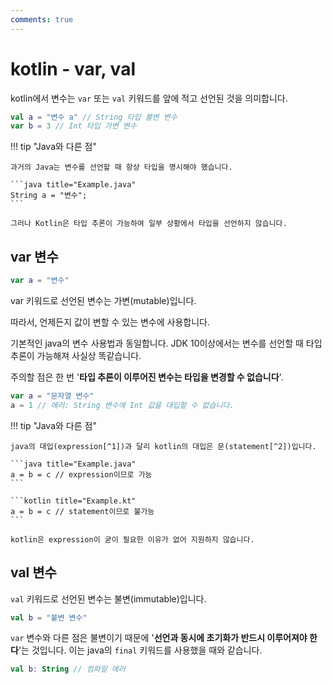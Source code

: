 ```yaml
---
comments: true
---
```


# kotlin - var, val

kotlin에서 변수는 `var` 또는 `val` 키워드를 앞에 적고 선언된 것을 의미합니다.

```kotlin
val a = "변수 a" // String 타입 불변 변수
var b = 3 // Int 타입 가변 변수
```

!!! tip "Java와 다른 점"

    과거의 Java는 변수를 선언할 때 항상 타입을 명시해야 했습니다.

    ```java title="Example.java"
    String a = "변수";
    ```

    그러나 Kotlin은 타입 추론이 가능하여 일부 상황에서 타입을 선언하지 않습니다.

## var 변수

```kotlin
var a = "변수"
```

var 키워드로 선언된 변수는 가변(mutable)입니다.

따라서, 언제든지 값이 변할 수 있는 변수에 사용합니다.

기본적인 java의 변수 사용법과 동일합니다. JDK 10이상에서는 변수를 선언할 때 타입 추론이 가능해져 사실상 똑같습니다.

주의할 점은 한 번 '**타입 추론이 이루어진 변수는 타입을 변경할 수 없습니다**'.

```kotlin
var a = "문자열 변수"
a = 1 // 에러: String 변수에 Int 값을 대입할 수 없습니다.
```

!!! tip "Java와 다른 점"

    java의 대입(expression[^1])과 달리 kotlin의 대입은 문(statement[^2])입니다.

    ```java title="Example.java"
    a = b = c // expression이므로 가능
    ```

    ```kotlin title="Example.kt"
    a = b = c // statement이므로 불가능
    ```

    kotlin은 expression이 굳이 필요한 이유가 없어 지원하지 않습니다.

## val 변수

`val` 키워드로 선언된 변수는 불변(immutable)입니다.

```kotlin
val b = "불변 변수"
```

`var` 변수와 다른 점은 불변이기 때문에 '**선언과 동시에 초기화가 반드시 이루어져야 한다**'는 것입니다. 이는 java의 `final` 키워드를 사용했을 때와 같습니다.

```kotlin
val b: String // 컴파일 에러
```

[^1]:
    expression은 수식이라는 의미이며, 이 의미는 항상 하나 이상의 값으로 표현된다는 것입니다. 예를 들어, `1 + 2`라는 수식은 `3`이라는 결과가 항상 존재합니다.
[^2]:
    statement는 서술이라는 의미이며, 이 의미는 실행 가능(executable)한 가장 작은 단위입니다. if 문이나 when 문과 같이 조건문, 반복문 등은 실제로 아무런 값을 주지 않으며 그렇기에 최소 하나의 expression과 같이 쓰이는 경우가 대부분입니다.
